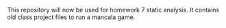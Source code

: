 This repository will now be used for homework 7 static analysis. It contains old class project files to run a mancala game.
